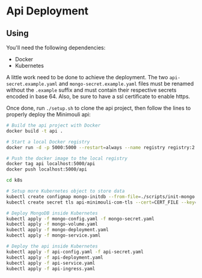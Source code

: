 Api Deployment
===

Using
---

You'll need the following dependencies:

- Docker
- Kubernetes

A little work need to be done to achieve the deployment. The two `api-secret.example.yaml` and `mongo-secret.example.yaml` files must be renamed without the `.example` suffix and must contain their respective secrets encoded in base 64. Also, be sure to have a ssl certificate to enable https.

Once done, run `./setup.sh` to clone the api project, then follow the lines to properly deploy the Minimouli api:

```bash
# Build the api project with Docker
docker build -t api .

# Start a local Docker registry
docker run -d -p 5000:5000 --restart=always --name registry registry:2

# Push the docker image to the local registry
docker tag api localhost:5000/api
docker push localhost:5000/api

cd k8s

# Setup more Kubernetes object to store data
kubectl create configmap mongo-initdb --from-file=./scripts/init-mongo.sh
kubectl create secret tls api-minimouli-com-tls --cert=CERT_FILE --key=KEY_FILE

# Deploy MongoDB inside Kubernetes
kubectl apply -f mongo-config.yaml -f mongo-secret.yaml
kubectl apply -f mongo-volume.yaml
kubectl apply -f mongo-deployment.yaml
kubectl apply -f mongo-service.yaml

# Deploy the api inside Kubernetes
kubectl apply -f api-config.yaml -f api-secret.yaml
kubectl apply -f api-deployment.yaml
kubectl apply -f api-service.yaml
kubectl apply -f api-ingress.yaml
```
